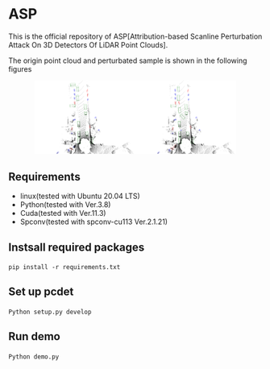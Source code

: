 # ASP

This is the official repository of ASP[Attribution-based Scanline Perturbation Attack On 3D Detectors Of LiDAR Point Clouds].

The origin point cloud and perturbated sample is shown in the following figures
<center class="half">
<img src="figs/before_corrupt.png" width=200/><img src="figs/after_corrupt.png" width=200/>
</center>

##  Requirements

* linux(tested with Ubuntu 20.04 LTS)
* Python(tested with Ver.3.8)
* Cuda(tested with Ver.11.3)
* Spconv(tested with spconv-cu113 Ver.2.1.21)

## Instsall required packages
<code>pip install -r requirements.txt </code>

## Set up pcdet
<code>Python setup.py develop </code>

## Run demo
<code>Python demo.py </code>



